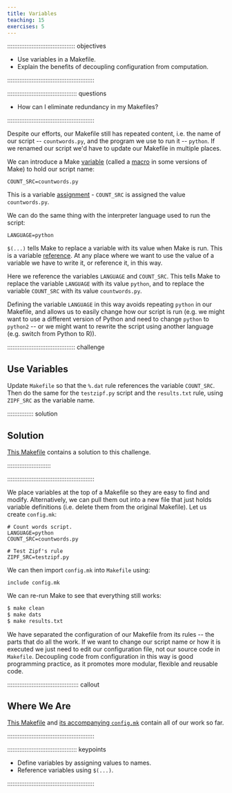 ```yaml
---
title: Variables
teaching: 15
exercises: 5
---
```


::::::::::::::::::::::::::::::::::::::: objectives

- Use variables in a Makefile.
- Explain the benefits of decoupling configuration from computation.

::::::::::::::::::::::::::::::::::::::::::::::::::

:::::::::::::::::::::::::::::::::::::::: questions

- How can I eliminate redundancy in my Makefiles?

::::::::::::::::::::::::::::::::::::::::::::::::::

Despite our efforts, our Makefile still has repeated content, i.e.
the name of our script -- `countwords.py`, and the program we use to run it --
`python`. If we renamed our script we'd have to update our Makefile in multiple
places.

We can introduce a Make [variable](../learners/reference.md#variable) (called a
[macro](../learners/reference.md#macro) in some versions of Make) to hold our
script name:

```make
COUNT_SRC=countwords.py
```

This is a variable [assignment](../learners/reference.md#assignment) -
`COUNT_SRC` is assigned the value `countwords.py`.

We can do the same thing with the interpreter language used to run the script:

```make
LANGUAGE=python
```

`$(...)` tells Make to replace a variable with its value when Make
is run. This is a variable [reference](../learners/reference.md#reference). At
any place where we want to use the value of a variable we have to
write it, or reference it, in this way.

Here we reference the variables `LANGUAGE` and `COUNT_SRC`. This tells Make to
replace the variable `LANGUAGE` with its value `python`,
and to replace the variable `COUNT_SRC` with its value `countwords.py`.

Defining the variable `LANGUAGE` in this way avoids repeating `python` in our
Makefile, and allows us to easily
change how our script is run (e.g. we might want to use a different
version of Python and need to change `python` to `python2` -- or we might want
to rewrite the script using another language (e.g. switch from Python to R)).

:::::::::::::::::::::::::::::::::::::::  challenge

## Use Variables

Update `Makefile` so that the `%.dat` rule
references the variable `COUNT_SRC`.
Then do the same for the `testzipf.py` script
and the `results.txt` rule,
using `ZIPF_SRC` as the variable name.

:::::::::::::::  solution

## Solution

[This Makefile](files/code/06-variables-challenge/Makefile)
contains a solution to this challenge.



:::::::::::::::::::::::::

::::::::::::::::::::::::::::::::::::::::::::::::::

We place variables at the top of a Makefile so they are easy to
find and modify. Alternatively, we can pull them out into a new
file that just holds variable definitions (i.e. delete them from
the original Makefile). Let us create `config.mk`:

```make
# Count words script.
LANGUAGE=python
COUNT_SRC=countwords.py

# Test Zipf's rule
ZIPF_SRC=testzipf.py
```

We can then import `config.mk` into `Makefile` using:

```make
include config.mk
```

We can re-run Make to see that everything still works:

```bash
$ make clean
$ make dats
$ make results.txt
```

We have separated the configuration of our Makefile from its rules --
the parts that do all the work. If we want to change our script name
or how it is executed we just need to edit our configuration file, not
our source code in `Makefile`. Decoupling code from configuration in
this way is good programming practice, as it promotes more modular,
flexible and reusable code.

:::::::::::::::::::::::::::::::::::::::::  callout

## Where We Are

[This Makefile](files/code/06-variables/Makefile)
and [its accompanying `config.mk`](files/code/06-variables/config.mk)
contain all of our work so far.


::::::::::::::::::::::::::::::::::::::::::::::::::

:::::::::::::::::::::::::::::::::::::::: keypoints

- Define variables by assigning values to names.
- Reference variables using `$(...)`.

::::::::::::::::::::::::::::::::::::::::::::::::::


